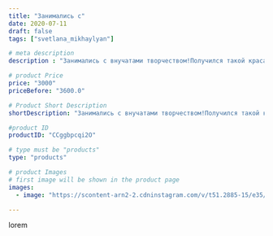 ```yaml
---
title: "Занимались с"
date: 2020-07-11
draft: false
tags: ["svetlana_mikhaylyan"]

# meta description
description : "Занимались с внучатами творчеством!Получился такой красавец!"

# product Price
price: "3000"
priceBefore: "3600.0"

# Product Short Description
shortDescription: "Занимались с внучатами творчеством!Получился такой красавец!"

#product ID
productID: "CCggbpcqi2O"

# type must be "products"
type: "products"

# product Images
# first image will be shown in the product page
images:
  - image: "https://scontent-arn2-2.cdninstagram.com/v/t51.2885-15/e35/106904732_949344702205484_3854242499616847804_n.jpg?se=7&tp=1&_nc_ht=scontent-arn2-2.cdninstagram.com&_nc_cat=108&_nc_ohc=qLJmV-orjeAAX9jknvB&oh=084711d44f6ba9efbb48a41419bc233d&oe=6073DC8A&ig_cache_key=MjM1MTAyMTY0MjkwNTk1NTcyNg%3D%3D.2"

---
```

lorem
